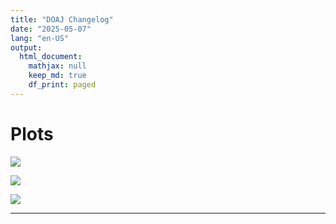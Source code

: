 ```yaml
---
title: "DOAJ Changelog"
date: "2025-05-07"
lang: "en-US"
output:
  html_document:
    mathjax: null
    keep_md: true
    df_print: paged
---
```









# Plots



![](/home/runner/work/doaj-changelog/doaj-changelog/public/index_files/figure-html/doaj-withdrawn-plots-count-per-year-1.png)<!-- -->

![](/home/runner/work/doaj-changelog/doaj-changelog/public/index_files/figure-html/doaj-withdrawn-plots-count-per-year-and-reason-1.png)<!-- -->



![](/home/runner/work/doaj-changelog/doaj-changelog/public/index_files/figure-html/doaj-withdrawn-plots-not-best-count-per-publisher-and-year-1.png)<!-- -->

<!-- 
# Top 100 Publishers of Withdrawn Journals
-->





<!--
# Top 100 Publishers of Indexed Journals
-->





---


